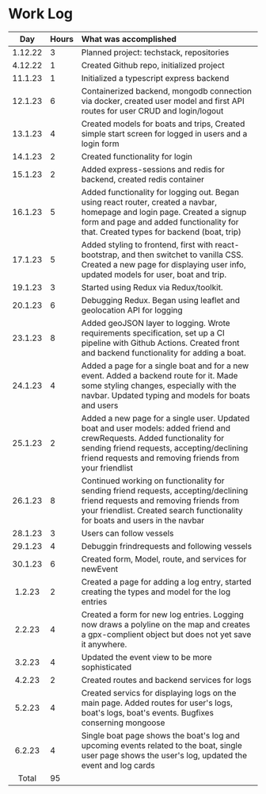 # Work Log

| Day | Hours | What was accomplished |
| :----:|:-----| :-----|
| 1.12.22 | 3 | Planned project: techstack, repositories |
| 4.12.22 | 1 | Created Github repo, initialized project |
| 11.1.23 | 1 | Initialized a typescript express backend |
| 12.1.23 | 6 | Containerized backend, mongodb connection via docker, created user model and first API routes for user CRUD and login/logout |
| 13.1.23 | 4 | Created models for boats and trips, Created simple start screen for logged in users and a login form |
| 14.1.23 | 2  | Created functionality for login |
| 15.1.23 | 2 | Added express-sessions and redis for backend, created redis container |
| 16.1.23 | 5 | Added functionality for logging out. Began using react router, created a navbar, homepage and login page. Created a signup form and page and added functionality for that. Created types for backend (boat, trip) |
| 17.1.23 | 5 | Added styling to frontend, first with react-bootstrap, and then switchet to vanilla CSS. Created a new page for displaying user info, updated models for user, boat and trip. |
| 19.1.23 | 3 | Started using Redux via Redux/toolkit. |
| 20.1.23 | 6 | Debugging Redux. Began using leaflet and geolocation API for logging |
| 23.1.23 | 8 | Added geoJSON layer to logging. Wrote requirements specification, set up a CI pipeline with Github Actions. Created front and backend functionality for adding a boat. |
| 24.1.23 | 4 | Added a page for a single boat and for a new event. Added a backend route for it. Made some styling changes, especially with the navbar. Updated typing and models for boats and users |
| 25.1.23 | 2 | Added a new page for a single user. Updated boat and user models: added friend and crewRequests. Added functionality for sending friend requests, accepting/declining friend requests and removing friends from your friendlist |
| 26.1.23 | 8 | Continued working on functionality for sending friend requests, accepting/declining friend requests and removing friends from your friendlist. Created search functionality for boats and users in the navbar |
| 28.1.23 | 3 | Users can follow vessels | 
| 29.1.23 | 4  | Debuggin frindrequests and following vessels |
| 30.1.23 | 6 | Created form, Model, route, and services for newEvent |
| 1.2.23 | 2 | Created a page for adding a log entry, started creating the types and model for the log entries |
| 2.2.23 | 4 | Created a form for new log entries. Logging now draws a polyline on the map and creates a gpx-complient object but does not yet save it anywhere. |
| 3.2.23 | 4 | Updated the event view to be more sophisticated |
| 4.2.23 | 2 | Created routes and backend services for logs|
| 5.2.23 | 4 | Created servics for displaying logs on the main page. Added routes for user's logs, boat's logs, boat's events. Bugfixes conserning mongoose |
| 6.2.23 | 4 | Single boat page shows the boat's log and upcoming events related to the boat, single user page shows the user's log, updated the event and log cards |
| Total | 95 ||
